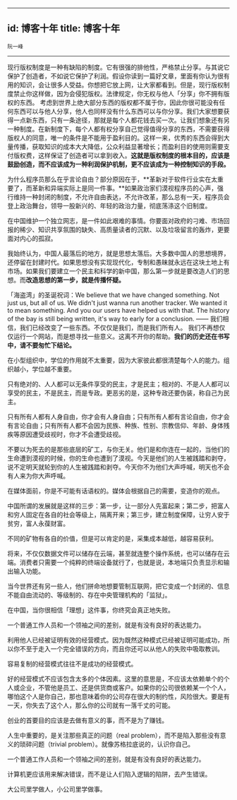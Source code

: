 
---
id: 博客十年
title: 博客十年
---


`阮一峰`

---

现行版权制度是一种有缺陷的制度。它有很强的排他性，严格禁止分享。与其说它保护了创造者，不如说它保护了利润。假设你读到一篇好文章，里面有你认为很有用的知识，会让很多人受益。你想把它放上网，让大家都看到。但是，现行版权制度禁止你这样做，因为会侵犯版权。法律规定，你无权与他人「分享」你不拥有版权的东西。 考虑到世界上绝大部分东西的版权都不属于你，因此你很可能没有任何东西可以与他人分享，他人也同样没有什么东西可以与你分享。我们大家想要获得一点新东西，只有一条途径，那就是每个人都花钱去买一次。让我们想象还有另一种制度。在新制度下，每个人都有权分享自己觉得值得分享的东西，不需要获得版权人的同意，唯一的条件是不能用于盈利目的。这样一来，优秀的东西会得到大量传播，获取知识的成本大大降低，公众利益显著增长；而盈利目的使用则需要支付版权费，这样保证了创造者可以拿到收入。**这就是版权制度的根本目的，应该是鼓励创造，而不应该成为一种利润保护机制，更不应该成为一种控制知识的手段。**

为什么程序员那么在乎言论自由？部分原因在于，**革新对于软件行业实在太重要了，而革新和异端实际上是同一件事。**如果政治家们漠视程序员的心声，强行维持一种封闭的制度，不允许自由表达，不允许改革，那么总有一天，程序员会登上政治舞台，领导一股新兴的、年轻的政治力量，彻底荡涤这个旧制度。

在中国维护一个独立网志，是一件如此艰难的事情。你要面对政府的刁难、市场回报的稀少、知识共享氛围的缺失、高质量读者的沉默、以及垃圾留言的轰炸，更要面对内心的孤寂。

我始终认为，中国人最落后的地方，就是思想太落后。大多数中国人的思想境界，还停留在封建时代。如果思想没有实现现代化，专制和愚昧就永远在这块土地上有市场。如果我们要建立一个民主和科学的新中国，那么第一步就是要改造人们的思想。而**改造思想的第一步，就是传播怀疑。**

「海盗湾」的圣诞祝词：We believe that we have changed something. Not just us, but all of us. We didn't just wanna run another tracker. We wanted it to mean something. And you our users have helped us with that. The history of the bay is still being written, it's way to early for a conclusion. —— 我们相信，我们已经改变了一些东西。不仅仅是我们，而是我们所有人。 我们不再想仅仅运行一个网站，而是想寻找一些意义。这离不开你的帮助。**我们的历史还在书写中，请不要匆忙下结论。**

在小型组织中，学位的作用就不太重要，因为大家彼此都很清楚每个人的能力。组织越小，学位越不重要。

只有绝对的、人人都可以无条件享受的民主，才是民主；相对的、不是人人都可以享受的民主，不是民主，而是专政。更恶劣的是，这种专政还要伪装，称自己为民主。

只有所有人都有人身自由，你才会有人身自由；只有所有人都有言论自由，你才会有言论自由；只有所有人都不会因为民族、种族、性别、宗教信仰、年龄、身体残疾等原因遭受歧视时，你才不会遭受歧视。

不要以为死去的是那些底层的矿工，与你无关。他们是和你连在一起的，当他们的生命遭到漠视的时候，你的生命也遭到了漠视。今天是他们的人生被践踏和剥夺，说不定明天就轮到你的人生被践踏和剥夺。今天你不为他们大声呼喊，明天也不会有人来为你大声呼喊。

在媒体面前，你是不可能有话语权的。媒体会根据自己的需要，变造你的观点。

中国所谓的发展就是这样的三步：第一步，让一部分人先富起来；第二步，把富人和穷人固定在各自的社会等级上，隔离开来；第三步，建立制度保障，让穷人安于贫穷，富人永葆财富。

不同的矿物有各自的价值，但是可以肯定的是，采集成本越低，越容易获利。

将来，不仅仅数据文件可以储存在云端，甚至就连整个操作系统，也可以储存在云端。消费者只需要一个纯粹的终端设备就行了，也就是说，本地端只负责显示和输出输入功能。

当今世界还有另一些人，他们拼命地想要管制互联网，把它变成一个封闭的、信息不能自由流动的、等级制的、存在中央管理机构的「监狱」。

在中国，当你很相信「理想」这件事，你终究会真正地失败。

一个普通工作人员和一个领袖之间的差别，就是有没有良好的表达能力。

利用他人已经被证明有效的经营模式。因为既然这种模式已经被证明可能成功，所以你不至于走入一个完全错误的方向，而且你还可以从他人的失败中吸取教训。

容易复制的经营模式往往不是成功的经营模式。

好的经营模式不应该包含太多的个体因素。这里的意思是，不应该太依赖单个的个人或企业，不管他是员工、还是供货商或客户。如果你的公司很依赖某一个个人，哪怕这个人是你自己，那也意味着你的公司存在很大的制约性，风险很大。要是有一天，你失去了这个人，那么你的公司就有一落千丈的可能。

创业的首要目的应该是去做有意义的事，而不是为了赚钱。

人生中重要的，是关注那些真正的问题（real problem），而不是陷入那些没有意义的琐碎问题（trivial problem）。就像苏格拉底说的，认识你自己。

一个普通工作人员和一个领袖之间的差别，就是有没有良好的表达能力。

计算机更应该用来解决错误，而不是让人们陷入逻辑的陷阱，去产生错误。

大公司里学做人，小公司里学做事。

